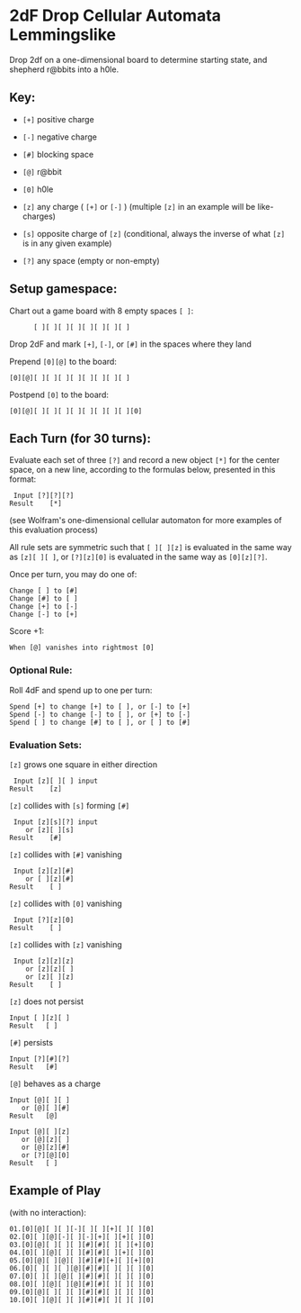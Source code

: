 # 2dF Drop Cellular Automata Lemmingslike
Drop 2df on a one-dimensional board to determine starting state, and shepherd r@bbits into a h0le.

## Key:

- `[+]` positive charge
- `[-]` negative charge
- `[#]` blocking space
- `[@]` r@bbit
- `[0]` h0le

- `[z]` any charge ( `[+]` or `[-]` ) (multiple `[z]` in an example will be like-charges)
- `[s]` opposite charge of `[z]` (conditional, always the inverse of what `[z]` is in any given example)
- `[?]` any space (empty or non-empty)

## Setup gamespace:

Chart out a game board with 8 empty spaces `[ ]`:

	      [ ][ ][ ][ ][ ][ ][ ][ ]

Drop 2dF and mark `[+]`, `[-]`, or `[#]` in the spaces where they land

Prepend `[0][@]` to the board:

	[0][@][ ][ ][ ][ ][ ][ ][ ][ ]

Postpend `[0]` to the board:

	[0][@][ ][ ][ ][ ][ ][ ][ ][ ][0]

## Each Turn (for 30 turns):

Evaluate each set of three `[?]` and record a new object `[*]` for the center space, on a new line, according to the formulas below, presented in this format:

	 Input [?][?][?]
	Result    [*]

(see Wolfram's one-dimensional cellular automaton for more examples of this evaluation process)

All rule sets are symmetric such that `[ ][ ][z]` is evaluated in the same way as `[z][ ][ ]`, or `[?][z][0]` is evaluated in the same way as `[0][z][?]`.

Once per turn, you may do one of:
	
	Change [ ] to [#]
	Change [#] to [ ]
	Change [+] to [-]
	Change [-] to [+]

Score +1:

	When [@] vanishes into rightmost [0]

### Optional Rule:

Roll 4dF and spend up to one per turn:

	Spend [+] to change [+] to [ ], or [-] to [+]
	Spend [-] to change [-] to [ ], or [+] to [-]
	Spend [ ] to change [#] to [ ], or [ ] to [#]

### Evaluation Sets:

`[z]` grows one square in either direction

	 Input [z][ ][ ] input
	Result    [z]

`[z]` collides with `[s]` forming `[#]`

	 Input [z][s][?] input
	    or [z][ ][s]
	Result    [#]

`[z]` collides with `[#]` vanishing

	 Input [z][z][#]
	    or [ ][z][#]
	Result    [ ]

`[z]` collides with `[0]` vanishing

	 Input [?][z][0]
	Result    [ ]

`[z]` collides with `[z]` vanishing

	 Input [z][z][z]
	    or [z][z][ ]
	    or [z][ ][z]
	Result    [ ]

`[z]` does not persist

	Input [ ][z][ ]
	Result   [ ]

`[#]` persists

	Input [?][#][?]
	Result   [#]

`[@]` behaves as a charge

	Input [@][ ][ ]
	   or [@][ ][#]
	Result   [@]
	
	Input [@][ ][z]
	   or [@][z][ ]
	   or [@][z][#]
	   or [?][@][0]
	Result   [ ]

## Example of Play
(with no interaction):

	01.[0][@][ ][ ][-][ ][ ][+][ ][ ][0]
	02.[0][ ][@][-][ ][-][+][ ][+][ ][0]
	03.[0][@][ ][ ][ ][#][#][ ][ ][+][0]
	04.[0][ ][@][ ][ ][#][#][ ][+][ ][0]
	05.[0][@][ ][@][ ][#][#][+][ ][+][0]
	06.[0][ ][ ][ ][@][#][#][ ][ ][ ][0]
	07.[0][ ][ ][@][ ][#][#][ ][ ][ ][0]
	08.[0][ ][@][ ][@][#][#][ ][ ][ ][0]
	09.[0][@][ ][ ][ ][#][#][ ][ ][ ][0]
	10.[0][ ][@][ ][ ][#][#][ ][ ][ ][0]
